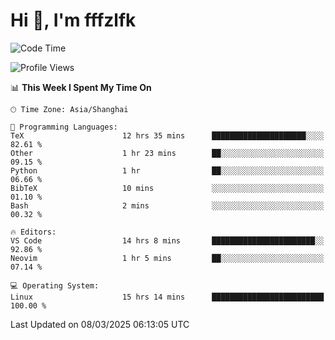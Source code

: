 # Hi 👋, I'm fffzlfk

<!--START_SECTION:waka-->
![Code Time](http://img.shields.io/badge/Code%20Time-1%2C274%20hrs%2031%20mins-blue)

![Profile Views](http://img.shields.io/badge/Profile%20Views-0-blue)

📊 **This Week I Spent My Time On** 

```text
🕑︎ Time Zone: Asia/Shanghai

💬 Programming Languages: 
TeX                      12 hrs 35 mins      █████████████████████░░░░   82.61 % 
Other                    1 hr 23 mins        ██░░░░░░░░░░░░░░░░░░░░░░░   09.15 % 
Python                   1 hr                ██░░░░░░░░░░░░░░░░░░░░░░░   06.66 % 
BibTeX                   10 mins             ░░░░░░░░░░░░░░░░░░░░░░░░░   01.10 % 
Bash                     2 mins              ░░░░░░░░░░░░░░░░░░░░░░░░░   00.32 % 

🔥 Editors: 
VS Code                  14 hrs 8 mins       ███████████████████████░░   92.86 % 
Neovim                   1 hr 5 mins         ██░░░░░░░░░░░░░░░░░░░░░░░   07.14 % 

💻 Operating System: 
Linux                    15 hrs 14 mins      █████████████████████████   100.00 % 
```


 Last Updated on 08/03/2025 06:13:05 UTC
<!--END_SECTION:waka-->
